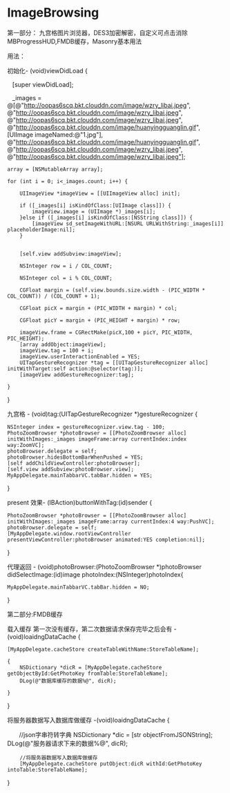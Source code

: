 # ImageBrowsing

第一部分：
九宫格图片浏览器，DES3加密解密，自定义可点击消除MBProgressHUD,FMDB缓存，Masonry基本用法

用法：

初始化- (void)viewDidLoad {
    
    
    
    [super viewDidLoad];
    
    
    _images = @[@"http://oopas6scq.bkt.clouddn.com/image/wzry_libai.jpeg",
                @"http://oopas6scq.bkt.clouddn.com/image/wzry_libai.jpeg",
                @"http://oopas6scq.bkt.clouddn.com/image/wzry_libai.jpeg",
                @"http://oopas6scq.bkt.clouddn.com/image/huanyingguanglin.gif",
                [UIImage imageNamed:@"1.jpg"],
                @"http://oopas6scq.bkt.clouddn.com/image/huanyingguanglin.gif",
                @"http://oopas6scq.bkt.clouddn.com/image/wzry_libai.jpeg",
                @"http://oopas6scq.bkt.clouddn.com/image/wzry_libai.jpeg"];
                
    array = [NSMutableArray array];
    
    for (int i = 0; i<_images.count; i++) {
        
        UIImageView *imageView = [[UIImageView alloc] init];
        
        if ([_images[i] isKindOfClass:[UIImage class]]) {
            imageView.image = (UIImage *)_images[i];
        }else if ([_images[i] isKindOfClass:[NSString class]]) {
            [imageView sd_setImageWithURL:[NSURL URLWithString:_images[i]] placeholderImage:nil];
        }
        
        
        [self.view addSubview:imageView];
        
        NSInteger row = i / COL_COUNT;
        
        NSInteger col = i % COL_COUNT;
        
        CGFloat margin = (self.view.bounds.size.width - (PIC_WIDTH * COL_COUNT)) / (COL_COUNT + 1);
        
        CGFloat picX = margin + (PIC_WIDTH + margin) * col;
        
        CGFloat picY = margin + (PIC_HEIGHT + margin) * row;
        
        imageView.frame = CGRectMake(picX,100 + picY, PIC_WIDTH, PIC_HEIGHT);
        [array addObject:imageView];
        imageView.tag = 100 + i;
        imageView.userInteractionEnabled = YES;
        UITapGestureRecognizer *tag = [[UITapGestureRecognizer alloc] initWithTarget:self action:@selector(tag:)];
        [imageView addGestureRecognizer:tag];
        
    }

}



九宫格 - (void)tag:(UITapGestureRecognizer *)gestureRecognizer {
   
   
    NSInteger index = gestureRecognizer.view.tag - 100;
    PhotoZoomBrowser *photoBrowser = [[PhotoZoomBrowser alloc] initWithImages:_images imageFrame:array currentIndex:index way:ZoomVC];
    photoBrowser.delegate = self;
    photoBrowser.hidesBottomBarWhenPushed = YES;
    [self addChildViewController:photoBrowser];
    [self.view addSubview:photoBrowser.view];
    MyAppDelegate.mainTabbarVC.tabBar.hidden = YES;
    
    
}

present 效果- (IBAction)buttonWithTag:(id)sender {
    
    PhotoZoomBrowser *photoBrowser = [[PhotoZoomBrowser alloc] initWithImages:_images imageFrame:array currentIndex:4 way:PushVC];
    photoBrowser.delegate = self;
    [MyAppDelegate.window.rootViewController presentViewController:photoBrowser animated:YES completion:nil];
}


代理返回 - (void)photoBrowser:(PhotoZoomBrowser *)photoBrowser didSelectImage:(id)image photoIndex:(NSInteger)photoIndex{
    
    MyAppDelegate.mainTabbarVC.tabBar.hidden = NO;
    
}



第二部分:FMDB缓存

载入缓存 第一次没有缓存，第二次数据请求保存完毕之后会有
-(void)loaidngDataCache
{

    [MyAppDelegate.cacheStore createTableWithName:StoreTableName];
    
    {
        NSDictionary *dicR = [MyAppDelegate.cacheStore getObjectById:GetPhotoKey fromTable:StoreTableName];
        DLog(@"数据库缓存的数据%@", dicR);
        
    }
}

将服务器数据写入数据库做缓存
-(void)loaidngDataCache
{

        //json字串符转字典
        NSDictionary *dic = [str objectFromJSONString];
        DLog(@"服务器请求下来的数据%@", dicR);
        
        //将服务器数据写入数据库做缓存
        [MyAppDelegate.cacheStore putObject:dicR withId:GetPhotoKey intoTable:StoreTableName];
        
}

